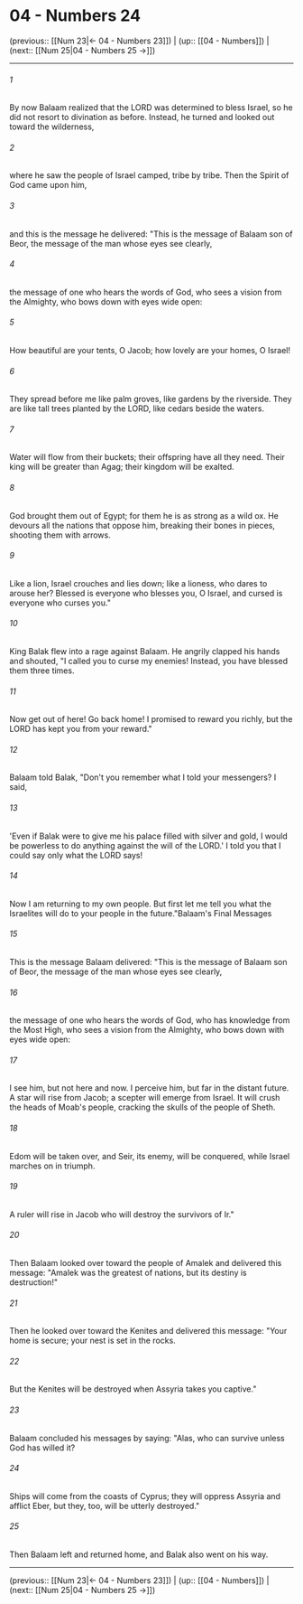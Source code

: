 # 04 - Numbers 24

(previous:: [[Num 23|← 04 - Numbers 23]]) | (up:: [[04 - Numbers]]) | (next:: [[Num 25|04 - Numbers 25 →]])

***


###### 1 
By now Balaam realized that the LORD was determined to bless Israel, so he did not resort to divination as before. Instead, he turned and looked out toward the wilderness, 

###### 2 
where he saw the people of Israel camped, tribe by tribe. Then the Spirit of God came upon him, 

###### 3 
and this is the message he delivered: "This is the message of Balaam son of Beor, the message of the man whose eyes see clearly, 

###### 4 
the message of one who hears the words of God, who sees a vision from the Almighty, who bows down with eyes wide open: 

###### 5 
How beautiful are your tents, O Jacob; how lovely are your homes, O Israel! 

###### 6 
They spread before me like palm groves, like gardens by the riverside. They are like tall trees planted by the LORD, like cedars beside the waters. 

###### 7 
Water will flow from their buckets; their offspring have all they need. Their king will be greater than Agag; their kingdom will be exalted. 

###### 8 
God brought them out of Egypt; for them he is as strong as a wild ox. He devours all the nations that oppose him, breaking their bones in pieces, shooting them with arrows. 

###### 9 
Like a lion, Israel crouches and lies down; like a lioness, who dares to arouse her? Blessed is everyone who blesses you, O Israel, and cursed is everyone who curses you." 

###### 10 
King Balak flew into a rage against Balaam. He angrily clapped his hands and shouted, "I called you to curse my enemies! Instead, you have blessed them three times. 

###### 11 
Now get out of here! Go back home! I promised to reward you richly, but the LORD has kept you from your reward." 

###### 12 
Balaam told Balak, "Don't you remember what I told your messengers? I said, 

###### 13 
'Even if Balak were to give me his palace filled with silver and gold, I would be powerless to do anything against the will of the LORD.' I told you that I could say only what the LORD says! 

###### 14 
Now I am returning to my own people. But first let me tell you what the Israelites will do to your people in the future."Balaam's Final Messages 

###### 15 
This is the message Balaam delivered: "This is the message of Balaam son of Beor, the message of the man whose eyes see clearly, 

###### 16 
the message of one who hears the words of God, who has knowledge from the Most High, who sees a vision from the Almighty, who bows down with eyes wide open: 

###### 17 
I see him, but not here and now. I perceive him, but far in the distant future. A star will rise from Jacob; a scepter will emerge from Israel. It will crush the heads of Moab's people, cracking the skulls of the people of Sheth. 

###### 18 
Edom will be taken over, and Seir, its enemy, will be conquered, while Israel marches on in triumph. 

###### 19 
A ruler will rise in Jacob who will destroy the survivors of Ir." 

###### 20 
Then Balaam looked over toward the people of Amalek and delivered this message: "Amalek was the greatest of nations, but its destiny is destruction!" 

###### 21 
Then he looked over toward the Kenites and delivered this message: "Your home is secure; your nest is set in the rocks. 

###### 22 
But the Kenites will be destroyed when Assyria takes you captive." 

###### 23 
Balaam concluded his messages by saying: "Alas, who can survive unless God has willed it? 

###### 24 
Ships will come from the coasts of Cyprus; they will oppress Assyria and afflict Eber, but they, too, will be utterly destroyed." 

###### 25 
Then Balaam left and returned home, and Balak also went on his way.

***

(previous:: [[Num 23|← 04 - Numbers 23]]) | (up:: [[04 - Numbers]]) | (next:: [[Num 25|04 - Numbers 25 →]])
